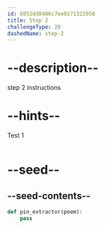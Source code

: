 ```yaml
---
id: 6852dd8486c7ee0171322950
title: Step 2
challengeType: 20
dashedName: step-2
---
```


# --description--

step 2 instructions

# --hints--

Test 1

```js

```

# --seed--

## --seed-contents--

```py
def pin_extractor(poem):
    pass

```

